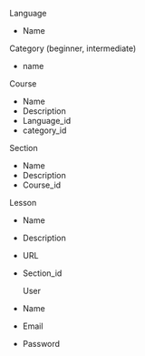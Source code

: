 Language

- Name

Category (beginner, intermediate)

- name

Course

- Name
- Description
- Language_id
- category_id

Section

- Name
- Description
- Course_id

Lesson

- Name
- Description
- URL
- Section_id

  User

- Name
- Email
- Password
